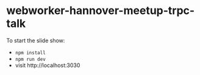 # webworker-hannover-meetup-trpc-talk

To start the slide show:

- `npm install`
- `npm run dev`
- visit http://localhost:3030

